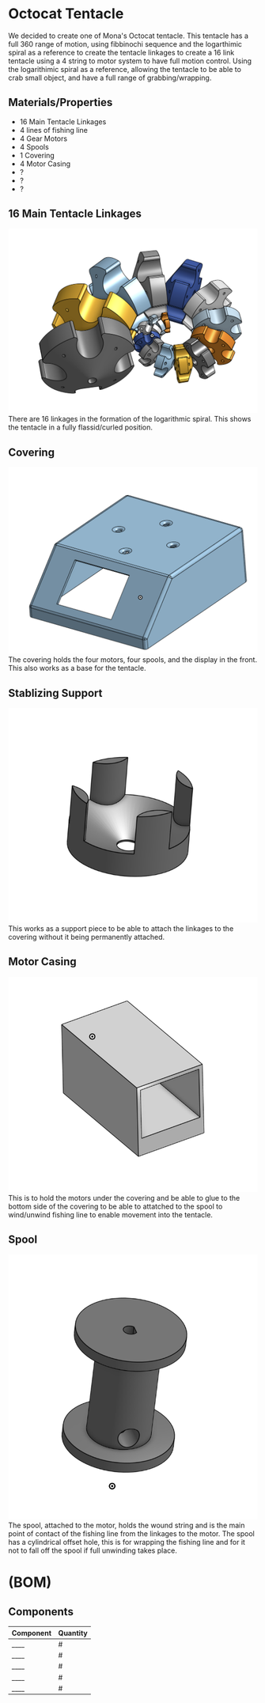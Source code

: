 # Octocat Tentacle
We decided to create one of Mona's Octocat tentacle. This tentacle has a full 360 range of motion, using fibbinochi sequence and the logarthimic spiral as a reference to create the tentacle linkages to create a 16 link tentacle using a 4 string to motor system to have full motion control. Using the logarithimic spiral as a reference, allowing the tentacle to be able to crab small object, and have a full range of grabbing/wrapping.

## Materials/Properties
- 16 Main Tentacle Linkages
- 4 lines of fishing line
- 4 Gear Motors
- 4 Spools
- 1 Covering
- 4 Motor Casing
- ?
- ?
- ?

## 16 Main Tentacle Linkages
![Tentacles](assets/main_links.png)
There are 16 linkages in the formation of the logarithmic spiral. This shows the tentacle in a fully flassid/curled position.

## Covering
![Cover](assets/cover.png)
The covering holds the four motors, four spools, and the display in the front. This also works as a base for the tentacle.

## Stablizing Support
![Support](assets/f_fit_support.png)
This works as a support piece to be able to attach the linkages to the covering without it being permanently attached.

## Motor Casing
![Motor Casing](assets/motor_casing.png)
This is to hold the motors under the covering and be able to glue to the bottom side of the covering to be able to attatched to the spool to wind/unwind fishing line to enable movement into the tentacle.

## Spool
![Spool](assets/spool.png)
The spool, attached to the motor, holds the wound string and is the main point of contact of the fishing line from the linkages to the motor. The spool has a cylindrical offset hole, this is for wrapping the fishing line and for it not to fall off the spool if full unwinding takes place.

# (BOM)
## Components

| Component | Quantity |
|-----------|----------|
| ____ | # | 
| ____ | # | 
| ____ | # | 
| ____ | # | 
| ____ | # |
